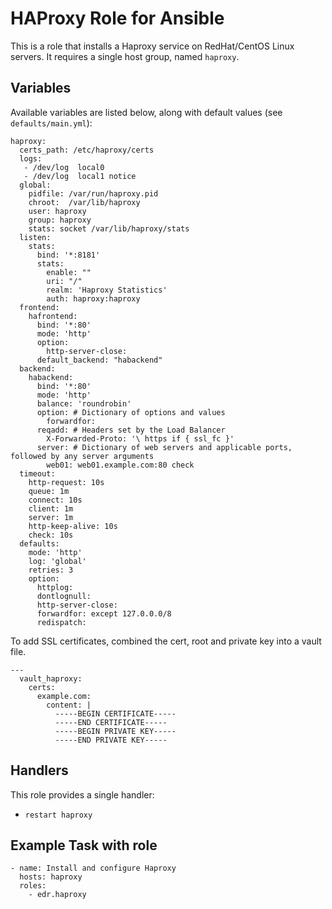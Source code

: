 # HAProxy Role for Ansible

This is a role that installs a Haproxy service on RedHat/CentOS Linux servers.
It requires a single host group, named `haproxy`.


## Variables

Available variables are listed below, along with default values (see `defaults/main.yml`):
```---
haproxy:
  certs_path: /etc/haproxy/certs
  logs:
   - /dev/log  local0
   - /dev/log  local1 notice
  global:
    pidfile: /var/run/haproxy.pid
    chroot:  /var/lib/haproxy
    user: haproxy
    group: haproxy
    stats: socket /var/lib/haproxy/stats
  listen:
    stats:
      bind: '*:8181'
      stats:
        enable: ""
        uri: "/"
        realm: 'Haproxy Statistics'
        auth: haproxy:haproxy
  frontend:
    hafrontend:
      bind: '*:80'
      mode: 'http'
      option:
        http-server-close:
      default_backend: "habackend"
  backend:
    habackend:
      bind: '*:80'
      mode: 'http'
      balance: 'roundrobin'
      option: # Dictionary of options and values
        forwardfor:
      reqadd: # Headers set by the Load Balancer
        X-Forwarded-Proto: '\ https if { ssl_fc }'
      server: # Dictionary of web servers and applicable ports, followed by any server arguments
        web01: web01.example.com:80 check
  timeout:
    http-request: 10s
    queue: 1m
    connect: 10s
    client: 1m
    server: 1m
    http-keep-alive: 10s
    check: 10s
  defaults:
    mode: 'http'
    log: 'global'
    retries: 3
    option:
      httplog:
      dontlognull:
      http-server-close:
      forwardfor: except 127.0.0.0/8
      redispatch:
```

To add SSL certificates, combined the cert, root and private key into a vault file.
```
---
  vault_haproxy:
    certs:
      example.com:
        content: |
          -----BEGIN CERTIFICATE-----
          -----END CERTIFICATE-----
          -----BEGIN PRIVATE KEY-----
          -----END PRIVATE KEY-----

```
## Handlers

This role provides a single handler:

* `restart haproxy`

## Example Task with role

```  
- name: Install and configure Haproxy
  hosts: haproxy
  roles:
    - edr.haproxy
```
